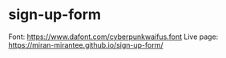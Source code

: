 # sign-up-form

Font: https://www.dafont.com/cyberpunkwaifus.font
Live page: https://miran-mirantee.github.io/sign-up-form/